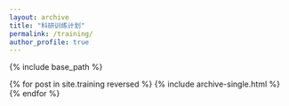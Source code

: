 ```yaml
---
layout: archive
title: "科研训练计划"
permalink: /training/
author_profile: true
---
```


{% include base_path %}



{% for post in site.training reversed %}
  {% include archive-single.html %}
{% endfor %}
